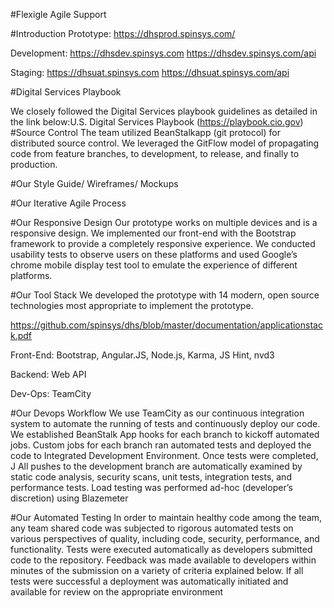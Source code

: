 #Flexigle Agile Support

#Introduction
Prototype: https://dhsprod.spinsys.com/

Development: https://dhsdev.spinsys.com
             https://dhsdev.spinsys.com/api
             
Staging: https://dhsuat.spinsys.com
             https://dhsuat.spinsys.com/api
             
#Digital Services Playbook

We closely followed the Digital Services playbook guidelines as detailed in the link below:U.S. Digital Services Playbook (https://playbook.cio.gov)
#Source Control
The team utilized BeanStalkapp (git protocol) for distributed source control. We leveraged the GitFlow model of propagating code from feature branches, to development, to release, and finally to production. 

#Our Style Guide/ Wireframes/ Mockups

#Our Iterative Agile Process

#Our Responsive Design
Our prototype works on multiple devices and is a responsive design. We implemented our front-end with the Bootstrap framework to provide a completely responsive experience. We conducted usability tests to observe users on these platforms and used Google’s chrome mobile display test tool to emulate the experience of different platforms.

#Our Tool Stack
We developed the prototype with 14 modern, open source technologies most appropriate to implement the prototype.

https://github.com/spinsys/dhs/blob/master/documentation/applicationstack.pdf

Front-End: Bootstrap, Angular.JS, Node.js, Karma, JS Hint, nvd3

Backend: Web API

Dev-Ops: TeamCity

#Our Devops Workflow
We use TeamCity as our continuous integration system to automate the running of tests and continuously deploy our code. We established BeanStalk App hooks for each branch to kickoff automated jobs. Custom jobs for each branch ran automated tests and deployed the code to Integrated Development Environment. Once tests were completed, J All pushes to the development branch are automatically examined by static code analysis, security scans, unit tests, integration tests, and performance tests. Load testing was performed ad-hoc (developer’s discretion) using Blazemeter


#Our Automated Testing
In order to maintain healthy code among the team, any team shared code was subjected to rigorous automated tests on various perspectives of quality, including code, security, performance, and functionality. Tests were executed automatically as developers submitted code to the repository. Feedback was made available to developers within minutes of the submission on a variety of criteria explained below. If all tests were successful a deployment was automatically initiated and available for review on the appropriate environment
